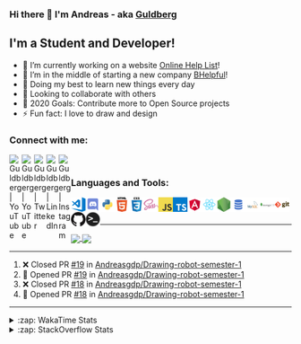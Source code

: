 ### Hi there 👋 I'm Andreas - aka [Guldberg][website]

## I'm a Student and Developer!

- 🔭 I’m currently working on a website [Online Help List][OHL]!
- 📑 I’m in the middle of starting a new company [BHelpful][BHelpful]!
- 🌱 Doing my best to learn new things every day
- 👯 Looking to collaborate with others
- 🥅 2020 Goals: Contribute more to Open Source projects
- ⚡ Fun fact: I love to draw and design

### Connect with me:

[<img align="left" alt="Guldberg | YouTube" width="22px" src="https://cdn.jsdelivr.net/npm/simple-icons@v3/icons/twitch.svg" />][website]
[<img align="left" alt="Guldberg | YouTube" width="22px" src="https://cdn.jsdelivr.net/npm/simple-icons@v3/icons/youtube.svg" />][youtube]
[<img align="left" alt="Guldberg | Twitter" width="22px" src="https://cdn.jsdelivr.net/npm/simple-icons@v3/icons/twitter.svg" />][twitter]
[<img align="left" alt="Guldberg | LinkedIn" width="22px" src="https://cdn.jsdelivr.net/npm/simple-icons@v3/icons/linkedin.svg" />][linkedin]
[<img align="left" alt="Guldberg | Instagram" width="22px" src="https://cdn.jsdelivr.net/npm/simple-icons@v3/icons/instagram.svg" />][instagram]

<br />

### Languages and Tools:

<img align="left" alt="Visual Studio Code" width="26px" src="https://raw.githubusercontent.com/github/explore/80688e429a7d4ef2fca1e82350fe8e3517d3494d/topics/visual-studio-code/visual-studio-code.png" />
<img align="left" alt="Node.js" width="26px" src="https://raw.githubusercontent.com/github/explore/80688e429a7d4ef2fca1e82350fe8e3517d3494d/topics/discord/discord.png" />
<img align="left" alt="HTML5" width="26px" src="https://raw.githubusercontent.com/github/explore/80688e429a7d4ef2fca1e82350fe8e3517d3494d/topics/python/python.png" />
<img align="left" alt="HTML5" width="26px" src="https://raw.githubusercontent.com/github/explore/80688e429a7d4ef2fca1e82350fe8e3517d3494d/topics/html/html.png" />
<img align="left" alt="CSS3" width="26px" src="https://raw.githubusercontent.com/github/explore/80688e429a7d4ef2fca1e82350fe8e3517d3494d/topics/css/css.png" />
<img align="left" alt="Sass" width="26px" src="https://raw.githubusercontent.com/github/explore/80688e429a7d4ef2fca1e82350fe8e3517d3494d/topics/sass/sass.png" />
<img align="left" alt="JavaScript" width="26px" src="https://raw.githubusercontent.com/github/explore/80688e429a7d4ef2fca1e82350fe8e3517d3494d/topics/javascript/javascript.png" />
<img align="left" alt="React" width="26px" src="https://raw.githubusercontent.com/github/explore/80688e429a7d4ef2fca1e82350fe8e3517d3494d/topics/typescript/typescript.png" />
<img align="left" alt="React" width="26px" src="https://raw.githubusercontent.com/github/explore/80688e429a7d4ef2fca1e82350fe8e3517d3494d/topics/angular/angular.png" />
<img align="left" alt="React" width="26px" src="https://raw.githubusercontent.com/github/explore/80688e429a7d4ef2fca1e82350fe8e3517d3494d/topics/react/react.png" />
<img align="left" alt="Node.js" width="26px" src="https://raw.githubusercontent.com/github/explore/80688e429a7d4ef2fca1e82350fe8e3517d3494d/topics/nodejs/nodejs.png" />
<img align="left" alt="SQL" width="26px" src="https://raw.githubusercontent.com/github/explore/80688e429a7d4ef2fca1e82350fe8e3517d3494d/topics/sql/sql.png" />
<img align="left" alt="MySQL" width="26px" src="https://raw.githubusercontent.com/github/explore/80688e429a7d4ef2fca1e82350fe8e3517d3494d/topics/mysql/mysql.png" />
<img align="left" alt="MongoDB" width="26px" src="https://raw.githubusercontent.com/github/explore/80688e429a7d4ef2fca1e82350fe8e3517d3494d/topics/mongodb/mongodb.png" />
<img align="left" alt="Git" width="26px" src="https://raw.githubusercontent.com/github/explore/80688e429a7d4ef2fca1e82350fe8e3517d3494d/topics/git/git.png" />
<img align="left" alt="GitHub" width="26px" src="https://raw.githubusercontent.com/github/explore/78df643247d429f6cc873026c0622819ad797942/topics/github/github.png" />
<img align="left" alt="Terminal" width="26px" src="https://raw.githubusercontent.com/github/explore/80688e429a7d4ef2fca1e82350fe8e3517d3494d/topics/terminal/terminal.png" />

<br />
<br />

---

<a href="">
  <img width="55% height="100px" align="center" src="https://github-readme-stats.vercel.app/api?username=Andreasgdp&show_icons=true&count_private=true" />
</a>
<a href="">
  <img width="44.5% height="100px" align="center" src="https://github-readme-stats.vercel.app/api/top-langs/?username=Andreasgdp&layout=compact" />
</a>

<br />

---

<!--START_SECTION:activity-->
1. ❌ Closed PR [#19](https://github.com/Andreasgdp/Drawing-robot-semester-1/pull/19) in [Andreasgdp/Drawing-robot-semester-1](https://github.com/Andreasgdp/Drawing-robot-semester-1)
2. 💪 Opened PR [#19](https://github.com/Andreasgdp/Drawing-robot-semester-1/pull/19) in [Andreasgdp/Drawing-robot-semester-1](https://github.com/Andreasgdp/Drawing-robot-semester-1)
3. ❌ Closed PR [#18](https://github.com/Andreasgdp/Drawing-robot-semester-1/pull/18) in [Andreasgdp/Drawing-robot-semester-1](https://github.com/Andreasgdp/Drawing-robot-semester-1)
4. 💪 Opened PR [#18](https://github.com/Andreasgdp/Drawing-robot-semester-1/pull/18) in [Andreasgdp/Drawing-robot-semester-1](https://github.com/Andreasgdp/Drawing-robot-semester-1)
<!--END_SECTION:activity-->
---

<details>
  <summary>:zap: WakaTime Stats</summary>

<br />

<!--START_SECTION:waka-->
![Profile Views](http://img.shields.io/badge/Profile%20Views-0-blue)

**I'm an Early 🐤** 

```text
🌞 Morning    118 commits    █████░░░░░░░░░░░░░░░░░░░░   20.49% 
🌆 Daytime    247 commits    ██████████░░░░░░░░░░░░░░░   42.88% 
🌃 Evening    196 commits    ████████░░░░░░░░░░░░░░░░░   34.03% 
🌙 Night      15 commits     ░░░░░░░░░░░░░░░░░░░░░░░░░   2.6%

```
📅 **I'm Most Productive on Monday** 

```text
Monday       102 commits    ████░░░░░░░░░░░░░░░░░░░░░   17.71% 
Tuesday      72 commits     ███░░░░░░░░░░░░░░░░░░░░░░   12.5% 
Wednesday    89 commits     ███░░░░░░░░░░░░░░░░░░░░░░   15.45% 
Thursday     67 commits     ███░░░░░░░░░░░░░░░░░░░░░░   11.63% 
Friday       87 commits     ███░░░░░░░░░░░░░░░░░░░░░░   15.1% 
Saturday     80 commits     ███░░░░░░░░░░░░░░░░░░░░░░   13.89% 
Sunday       79 commits     ███░░░░░░░░░░░░░░░░░░░░░░   13.72%

```


📊 **This Week I Spent My Time On** 

```text
⌚︎ Time Zone: Europe/Copenhagen

💬 Programming Languages: 
Java                     5 hrs 43 mins       ████████████████░░░░░░░░░   64.99% 
CSS                      2 hrs 51 mins       ████████░░░░░░░░░░░░░░░░░   32.52% 
HTML                     6 mins              ░░░░░░░░░░░░░░░░░░░░░░░░░   1.24% 
Git Config               4 mins              ░░░░░░░░░░░░░░░░░░░░░░░░░   0.83% 
Smalltalk                1 min               ░░░░░░░░░░░░░░░░░░░░░░░░░   0.28%

🔥 Editors: 
VS Code                  8 hrs 48 mins       █████████████████████████   100.0%

🐱‍💻 Projects: 
Drawing-robot-semester-1 5 hrs 49 mins       ████████████████░░░░░░░░░   66.23% 
online-help-list         2 hrs 58 mins       ████████░░░░░░░░░░░░░░░░░   33.77%

💻 Operating System: 
Windows                  8 hrs 48 mins       █████████████████████████   100.0%

```

**I Mostly Code in Python** 

```text
Python                   9 repos             ██████████░░░░░░░░░░░░░░░   40.91% 
HTML                     4 repos             ████░░░░░░░░░░░░░░░░░░░░░   18.18% 
Batchfile                2 repos             ██░░░░░░░░░░░░░░░░░░░░░░░   9.09% 
Standard ML              2 repos             ██░░░░░░░░░░░░░░░░░░░░░░░   9.09% 
JavaScript               1 repo              █░░░░░░░░░░░░░░░░░░░░░░░░   4.55%

```



<!--END_SECTION:waka-->


</details>

<details>
  <summary>:zap: StackOverflow Stats</summary>
  
  <br />
  
  [![Andreas G.D Petersen StackOverflow](https://github-readme-stackoverflow.vercel.app/?userID=11050308)](https://stackoverflow.com/users/11050308/andreas-g-d-petersen)


</details>

<br />


[website]: https://www.twitch.tv/guldberglive
[twitter]: https://twitter.com/Guldberg20
[youtube]: https://www.youtube.com/channel/UCjROH9WQistOlH2shyvFmyw
[instagram]: https://www.instagram.com/andreasgdp/
[linkedin]: https://www.linkedin.com/in/andreas-g-d-petersen-11707518b/
[OHL]: https://onlinehelplist.pythonanywhere.com/
[BHelpful]: https://github.com/BHelpful

